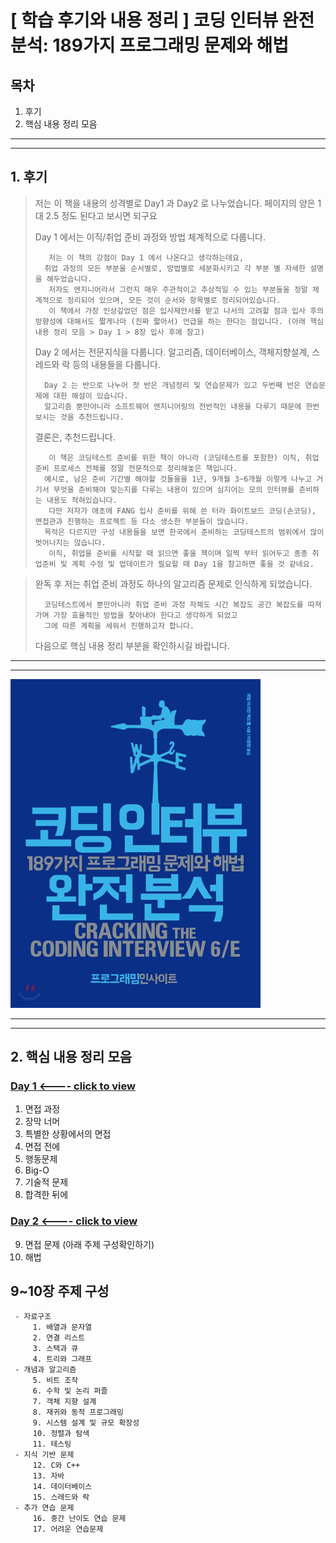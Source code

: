 # [ 학습 후기와 내용 정리 ] 코딩 인터뷰 완전 분석: 189가지 프로그래밍 문제와 해법  

## 목차

1. 후기
2. 핵심 내용 정리 모음


----
----


## 1. 후기

>   저는 이 책을 내용의 성격별로 Day1 과 Day2 로 나누었습니다. 페이지의 양은 1 대 2.5 정도 된다고 보시면 되구요
>   
>   Day 1 에서는 이직/취업 준비 과정와 방법 체계적으로 다룹니다.
> 
>        저는 이 책의 강점이 Day 1 에서 나온다고 생각하는데요,
>       취업 과정의 모든 부분을 순서별로, 방법별로 세분화시키고 각 부분 별 자세한 설명을 해두었습니다.
>        저자도 엔지니어라서 그런지 매우 주관적이고 추상적일 수 있는 부분들을 정말 체계적으로 정리되어 있으며, 모든 것이 순서와 항목별로 정리되어있습니다.
>        이 책에서 가장 인상깊었던 점은 입사제안서를 받고 나서의 고려할 점과 입사 후의 방향성에 대해서도 짧게나마 (진짜 짧아서) 언급을 하는 한다는 점입니다. (아래 핵심 내용 정리 모음 > Day 1 > 8장 입사 후에 참고)
>               
>   Day 2 에서는 전문지식을 다룹니다. 알고리즘, 데이터베이스, 객체지향설계, 스레드와 락 등의 내용들을 다룹니다.
> 
>       Day 2 는 반으로 나누어 첫 반은 개념정리 및 연습문제가 있고 두번째 반은 연습문제에 대한 해설이 있습니다.
>       알고리즘 뿐만아니라 소프트웨어 엔지니어링의 전반적인 내용을 다루기 때문에 한번 보시는 것을 추천드립니다.
> 
>   결론은, 추천드립니다.
> 
>        이 책은 코딩테스트 준비를 위한 책이 아니라 (코딩테스트를 포함한) 이직, 취업준비 프로세스 전체를 정말 전문적으로 정리해놓은 책입니다.
>       예시로, 남은 준비 기간별 해야할 것들을을 1년, 9개월 3~6개월 이렇게 나누고 거기서 무엇을 준비해야 맞는지를 다루는 내용이 있으며 심지어는 모의 인터뷰를 준비하는 내용도 적혀있습니다.
>        다만 저자가 애초에 FANG 입사 준비를 위해 쓴 터라 화이트보드 코딩(손코딩), 면접관과 진행하는 프로젝트 등 다소 생소한 부분들이 많습니다.
>       목적은 다르지만 구성 내용들을 보면 한국에서 준비하는 코딩테스트의 범위에서 많이 벗어나지는 않습니다.
>        이직, 취업을 준비를 시작할 때 읽으면 좋을 책이며 일찍 부터 읽어두고 종종 취업준비 및 계획 수정 및 업데이트가 필요할 때 Day 1을 참고하면 좋을 것 같네요.

>   완독 후 저는 취업 준비 과정도 하나의 알고리즘 문제로 인식하게 되었습니다.
> 
>       코딩테스트에서 뿐만아니라 취업 준비 과정 자체도 시간 복잡도 공간 복잡도를 따져가며 가장 효율적인 방법을 찾아내야 한다고 생각하게 되었고
>       그에 따른 계획을 세워서 진행하고자 합니다.
> 
>   다음으로 핵심 내용 정리 부분을 확인하시길 바랍니다.
> 
> 
 

----
----


<img src="./cover.jpeg" alt="cover" title="cover" width="400" alignCenter />


----
----

## 2. 핵심 내용 정리 모음

### [Day 1 <---- click to view](https://github.com/JooHyukKim/sample_codes_java/blob/main/Effective_Java3E/notes/day1.md)
   1. 면접 과정
   2. 장막 너머
   3. 특별한 상황에서의 면접
   4. 면접 전에
   5. 행동문제
   6. Big-O
   7. 기술적 문제
   8. 합격한 뒤에

### [Day 2 <---- click to view](https://github.com/JooHyukKim/sample_codes_java/blob/main/Effective_Java3E/notes/day1.md)
   9. 면접 문제 (아래 주제 구성확인하기)
   10. 해법 


## 9~10장 주제 구성
     - 자료구조
         1. 배열과 문자열
         2. 연결 리스트
         3. 스택과 큐
         4. 트리와 그래프
     - 개념과 알고리즘
         5. 비트 조작
         6. 수학 및 논리 퍼즐
         7. 객체 지향 설계
         8. 재귀와 동적 프로그래밍
         9. 시스템 설계 및 규모 확장성
         10. 정렬과 탐색
         11. 테스팅
     - 지식 기반 문제
         12. C와 C++
         13. 자바
         14. 데이터베이스
         15. 스레드와 락
     - 추가 연습 문제
         16. 중간 난이도 연습 문제
         17. 어려운 연습문제

